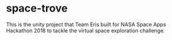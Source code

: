 # space-trove
This is the unity project that Team Eris built for NASA Space Apps Hackathon 2018
to tackle the virtual space exploration challenge.